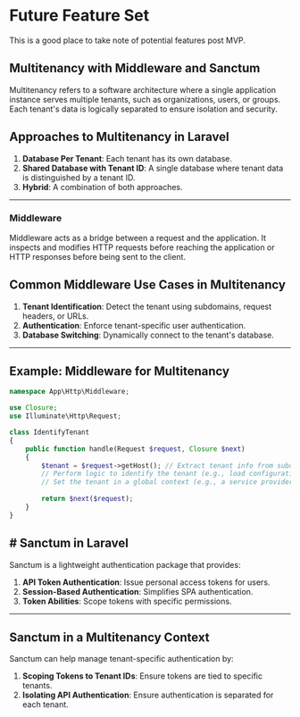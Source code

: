 # Future Feature Set

This is a good place to take note of potential features post MVP. 

## Multitenancy with Middleware and Sanctum

Multitenancy refers to a software architecture where a single application instance serves multiple tenants, such as organizations, users, or groups. Each tenant's data is logically separated to ensure isolation and security.

## Approaches to Multitenancy in Laravel

1. **Database Per Tenant**: Each tenant has its own database.
2. **Shared Database with Tenant ID**: A single database where tenant data is distinguished by a tenant ID.
3. **Hybrid**: A combination of both approaches.

---

### Middleware

Middleware acts as a bridge between a request and the application. It inspects and modifies HTTP requests before reaching the application or HTTP responses before being sent to the client.

## Common Middleware Use Cases in Multitenancy

1. **Tenant Identification**: Detect the tenant using subdomains, request headers, or URLs.
2. **Authentication**: Enforce tenant-specific user authentication.
3. **Database Switching**: Dynamically connect to the tenant's database.

---

## Example: Middleware for Multitenancy

```php 
namespace App\Http\Middleware;

use Closure;
use Illuminate\Http\Request;

class IdentifyTenant
{
    public function handle(Request $request, Closure $next)
    {
        $tenant = $request->getHost(); // Extract tenant info from subdomain
        // Perform logic to identify the tenant (e.g., load configuration, database connection)
        // Set the tenant in a global context (e.g., a service provider or database manager)
        
        return $next($request);
    }
}


```

## # Sanctum in Laravel

Sanctum is a lightweight authentication package that provides:

1. **API Token Authentication**: Issue personal access tokens for users.
2. **Session-Based Authentication**: Simplifies SPA authentication.
3. **Token Abilities**: Scope tokens with specific permissions.

---

## Sanctum in a Multitenancy Context

Sanctum can help manage tenant-specific authentication by:

1. **Scoping Tokens to Tenant IDs**: Ensure tokens are tied to specific tenants.
2. **Isolating API Authentication**: Ensure authentication is separated for each tenant.